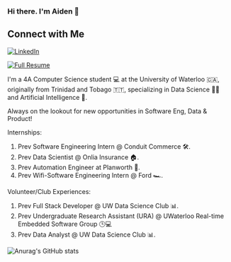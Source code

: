 ### Hi there. I'm Aiden 👋 

## Connect with Me
[![LinkedIn](https://img.shields.io/badge/LinkedIn-Profile-blue?style=for-the-badge)](https://www.linkedin.com/in/aiden-ramgoolam-34598a23a/)

[![Full Resume](https://img.shields.io/badge/Resume-View-brightgreen?style=for-the-badge)](https://www.dropbox.com/scl/fi/10uqycvmgqo6k2psfxk6k/Aiden_Ramgoolam_Jan_2025_Resume-_ALL_Exp.pdf?rlkey=u2yozofgz0mwchcv7s37fonnv&dl=0)



I'm a 4A Computer Science student 💻 at the University of Waterloo 🇨🇦, originally from Trinidad and Tobago 🇹🇹, specializing in Data Science 👨‍💻 and Artificial Intelligence 🤖. 

Always on the lookout for new opportunities in Software Eng, Data & Product!


Internships:
1. Prev Software Engineering Intern @ Conduit Commerce 🛠️.
2. Prev Data Scientist @ Onlia Insurance 🏠.
3. Prev Automation Engineer at Planworth 📜.
4. Prev Wifi-Software Engineering Intern @ Ford 🏎️.


Volunteer/Club Experiences:
1. Prev Full Stack Developer @ UW Data Science Club 📊.
2. Prev Undergraduate Research Assistant (URA) @ UWaterloo Real-time Embedded Software Group 🕒💻 
3. Prev Data Analyst @ UW Data Science Club 📊.




![Anurag's GitHub stats](https://github-readme-stats.vercel.app/api?username=AidenAR&hide=contribs,prs,issues,stars&hide_rank=true)
